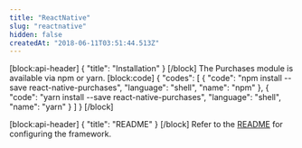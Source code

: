 ```yaml
---
title: "ReactNative"
slug: "reactnative"
hidden: false
createdAt: "2018-06-11T03:51:44.513Z"
---
```

[block:api-header]
{
  "title": "Installation"
}
[/block]
The Purchases module is available via npm or yarn.
[block:code]
{
  "codes": [
    {
      "code": "npm install --save react-native-purchases",
      "language": "shell",
      "name": "npm"
    },
    {
      "code": "yarn install --save react-native-purchases",
      "language": "shell",
      "name": "yarn"
    }
  ]
}
[/block]

[block:api-header]
{
  "title": "README"
}
[/block]
Refer to the [README](https://github.com/RevenueCat/react-native-purchases) for configuring the framework.